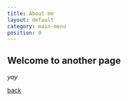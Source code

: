 ```yaml
---
title: About me
layout: default
category: main-menu
position: 0
---
```


## Welcome to another page

_yay_

[back](./)
